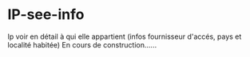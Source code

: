 # IP-see-info
Ip voir en détail à qui elle appartient (infos fournisseur d'accés, pays et localité habitée)
En cours de construction......
